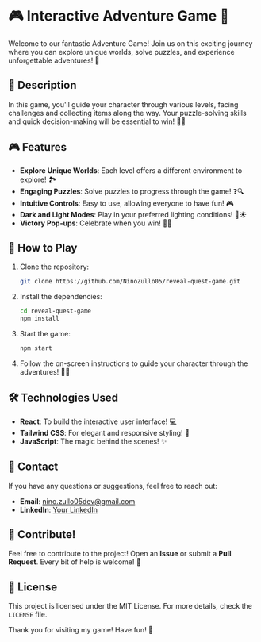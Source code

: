 # 🎮 Interactive Adventure Game 🚀

Welcome to our fantastic Adventure Game! Join us on this exciting journey where you can explore unique worlds, solve puzzles, and experience unforgettable adventures! 🌟

## 📜 Description

In this game, you'll guide your character through various levels, facing challenges and collecting items along the way. Your puzzle-solving skills and quick decision-making will be essential to win! 🧩✨

## 🎮 Features

- **Explore Unique Worlds**: Each level offers a different environment to explore! 🏞️
- **Engaging Puzzles**: Solve puzzles to progress through the game! ❓🔍
- **Intuitive Controls**: Easy to use, allowing everyone to have fun! 🎮
- **Dark and Light Modes**: Play in your preferred lighting conditions! 🌙☀️
- **Victory Pop-ups**: Celebrate when you win! 🎉🥳

## 🎯 How to Play

1. Clone the repository:
   ```bash
   git clone https://github.com/NinoZullo05/reveal-quest-game.git
   ```
2. Install the dependencies:
   ```bash
   cd reveal-quest-game
   npm install
   ```
3. Start the game:
   ```bash
   npm start
   ```
4. Follow the on-screen instructions to guide your character through the adventures! 🚀✨

## 🛠️ Technologies Used

- **React**: To build the interactive user interface! 💻
- **Tailwind CSS**: For elegant and responsive styling! 🎨
- **JavaScript**: The magic behind the scenes! ✨

## 📧 Contact

If you have any questions or suggestions, feel free to reach out:

- **Email**: nino.zullo05dev@gmail.com
- **LinkedIn**: [Your LinkedIn](https://www.linkedin.com/in/ninozullo/)

## 🎉 Contribute!

Feel free to contribute to the project! Open an **Issue** or submit a **Pull Request**. Every bit of help is welcome! 🙌

## 📃 License

This project is licensed under the MIT License. For more details, check the `LICENSE` file.

Thank you for visiting my game! Have fun! 🎊
